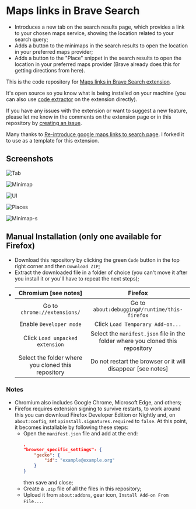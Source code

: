 # Maps links in Brave Search

- Introduces a new tab on the search results page, which provides a link to your chosen maps service, showing the location related to your search query;
- Adds a button to the minimaps in the search results to open the location in your preferred maps provider;
- Adds a button to the "Place" snippet in the search results to open the location in your preferred maps provider (Brave already does this for getting directions from here).

This is the code repository for [Maps links in Brave Search extension](https://chromewebstore.google.com/detail/maps-links-in-brave-searc/ondbffgahgofdhonchkcoiigkolcbdmk).

It's open source so you know what is being installed on your machine (you can also use [code extractor](https://chromewebstore.google.com/detail/chrome-extension-source-v/jifpbeccnghkjeaalbbjmodiffmgedin) on the extension directly).

If you have any issues with the extension or want to suggest a new feature, please let me know in the comments on the extension page or in this repository by [creating an issue](https://github.com/stignarnia/add-maps-links-brave-search/issues).

Many thanks to [Re-introduce google maps links to search page](https://github.com/mrakowski0/readd-gmaps-links-chrome-extension). I forked it to use as a template for this extension.

## Screenshots

![Tab](https://github.com/stignarnia/add-maps-links-brave-search/assets/80171209/1065a534-9d93-4d82-9921-288579718b36)

![Minimap](https://github.com/stignarnia/add-maps-links-brave-search/assets/80171209/5e7fd2d5-6d4f-4269-9cfe-183511cd65d1)

![UI](https://github.com/stignarnia/add-maps-links-brave-search/assets/80171209/ab4f37cc-8f7d-4e86-81ee-b996d27a25db)

![Places](https://github.com/stignarnia/add-maps-links-brave-search/assets/80171209/e8b37541-e5e0-4e68-ab0a-b15d1674a64d)

![Minimap-s](https://github.com/stignarnia/add-maps-links-brave-search/assets/80171209/b84f9629-14f4-4cda-b09f-39c7a116a1d4)

## Manual Installation (only one available for Firefox)

- Download this repository by clicking the green `Code` button in the top right corner and then `Download ZIP`;
- Extract the downloaded file in a folder of choice (you can't move it after you install it or you'll have to repeat the next steps);
-   | Chromium [see notes] | Firefox |
    | :----: | :---: |
    | Go to `chrome://extensions/` | Go to `about:debugging#/runtime/this-firefox` |
    | Enable `Developer mode` | Click `Load Temporary Add-on...` |
    | Click `Load unpacked extension` | Select the `manifest.json` file in the folder where you cloned this repository |
    | Select the folder where you cloned this repository | Do not restart the browser or it will disappear [see notes] |

### Notes

- Chromium also includes Google Chrome, Microsoft Edge, and others;
- Firefox requires extension signing to survive restarts, to work around this you can download Firefox Developer Edition or Nightly and, on `about:config`, set `xpinstall.signatures.required` to `false`. At this point, it becomes installable by following these steps:
    - Open the `manifest.json` file and add at the end:
        ``` json
        ,
        "browser_specific_settings": {
            "gecko": {
                "id": "example@example.org"
            }
        }
        ```
      then save and close;
    - Create a `.zip` file of all the files in this repository;
    - Upload it from `about:addons`, gear icon, `Install Add-on From File...`.